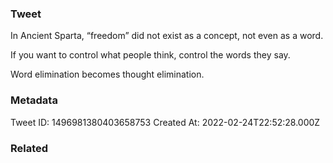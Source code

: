 ### Tweet
In Ancient Sparta, “freedom” did not exist as a concept, not even as a word. 

If you want to control what people think, control the words they say.

Word elimination becomes thought elimination.

### Metadata
Tweet ID: 1496981380403658753
Created At: 2022-02-24T22:52:28.000Z

### Related


